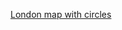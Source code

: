 [London map with circles](https://www.mapdevelopers.com/draw-circle-tool.php?circles=%5B%5B4828.02%2C51.5394123%2C0.0806708%2C%22%23AAAAAA%22%2C%22%23000000%22%2C0.4%5D%2C%5B4828.02%2C40.6796462%2C-75.1418909%2C%22%23AAAAAA%22%2C%22%23000000%22%2C0.4%5D%2C%5B4828.02%2C51.4781128%2C-0.013255%2C%22%23AAAAAA%22%2C%22%23000000%22%2C0.4%5D%2C%5B4828.02%2C51.3973053%2C-0.0750119%2C%22%23AAAAAA%22%2C%22%23000000%22%2C0.4%5D%2C%5B4828.02%2C51.4059879%2C0.0568717%2C%22%23AAAAAA%22%2C%22%23000000%22%2C0.4%5D%2C%5B4828.02%2C51.4756568%2C0.101497%2C%22%23AAAAAA%22%2C%22%23000000%22%2C0.4%5D%2C%5B4828.02%2C51.4843144%2C-0.0961879%2C%22%23AAAAAA%22%2C%22%23000000%22%2C0.4%5D%2C%5B4828.02%2C51.418139%2C-0.1778282%2C%22%23AAAAAA%22%2C%22%23000000%22%2C0.4%5D%2C%5B4828.02%2C51.492626%2C-0.2238148%2C%22%23AAAAAA%22%2C%22%23000000%22%2C0.4%5D%2C%5B4828.02%2C51.4146478%2C-0.3129561%2C%22%23AAAAAA%22%2C%22%23000000%22%2C0.4%5D%2C%5B4828.02%2C51.4810146%2C-0.3519792%2C%22%23AAAAAA%22%2C%22%23000000%22%2C0.4%5D%2C%5B4828.02%2C51.5513971%2C-0.297969%2C%22%23AAAAAA%22%2C%22%23000000%22%2C0.4%5D%2C%5B4828.02%2C51.55902%2C-0.162753%2C%22%23AAAAAA%22%2C%22%23000000%22%2C0.4%5D%2C%5B4828.02%2C51.550634%2C-0.046099%2C%22%23AAAAAA%22%2C%22%23000000%22%2C0.4%5D%2C%5B4828.02%2C51.6294667%2C-0.380024%2C%22%23AAAAAA%22%2C%22%23000000%22%2C0.4%5D%2C%5B4828.02%2C51.6337771%2C-0.1013419%2C%22%23AAAAAA%22%2C%22%23000000%22%2C0.4%5D%2C%5B4828.02%2C51.6171748%2C0.0438665%2C%22%23AAAAAA%22%2C%22%23000000%22%2C0.4%5D%2C%5B4828.02%2C51.5686007%2C0.2202375%2C%22%23AAAAAA%22%2C%22%23000000%22%2C0.4%5D%5D)